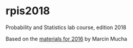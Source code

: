 # rpis2018
Probability and Statistics lab course, edition 2018

Based on the [materials for 2016](https://bitbucket.org/marcinmucha/rpis2016.git) by Marcin Mucha
